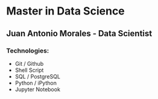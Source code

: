 # Master in Data Science

## Juan Antonio Morales - Data Scientist

### Technologies:
- Git / Github
- Shell Script
- SQL / PostgreSQL
- Python / iPython
- Jupyter Notebook
